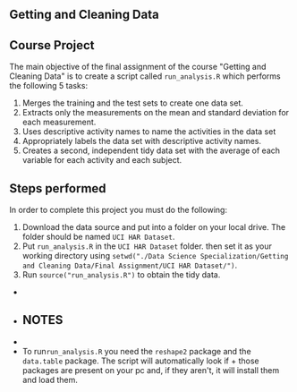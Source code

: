 ## Getting and Cleaning Data
 
## Course Project
 
 The main objective of the final assignment of the course "Getting and Cleaning Data" is to create a script called ```run_analysis.R``` which performs the following 5 tasks:
 
 1. Merges the training and the test sets to create one data set.
 2. Extracts only the measurements on the mean and standard deviation for each measurement.
 3. Uses descriptive activity names to name the activities in the data set
 4. Appropriately labels the data set with descriptive activity names.
 5. Creates a second, independent tidy data set with the average of each variable for each activity and each subject.
 
 ## Steps performed
 
 In order to complete this project you must do the following:

  1. Download the data source and put into a folder on your local drive. The folder should be named ```UCI HAR Dataset```.
  2. Put ```run_analysis.R``` in the ```UCI HAR Dataset``` folder. then set it as your working directory using ```setwd("./Data Science Specialization/Getting and Cleaning Data/Final Assignment/UCI HAR Dataset/")```.
  3. Run ```source("run_analysis.R")``` to obtain the tidy data.
 
 +
 + ## NOTES
 +
 + To run```run_analysis.R``` you need the ```reshape2``` package and the ```data.table``` package. The script will automatically look if + those packages are present on your pc and, if they aren't, it will install them and load them. 
